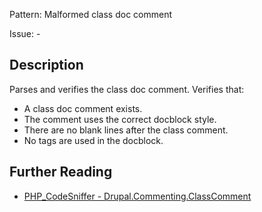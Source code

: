 Pattern: Malformed class doc comment

Issue: -

## Description

Parses and verifies the class doc comment. Verifies that:

-   A class doc comment exists.
-   The comment uses the correct docblock style.
-   There are no blank lines after the class comment.
-   No tags are used in the docblock.

## Further Reading

* [PHP_CodeSniffer - Drupal.Commenting.ClassComment](https://git.drupalcode.org/project/coder/-/tree/8.3.x/coder_sniffer/Drupal/Sniffs/Commenting/ClassCommentSniff.php)